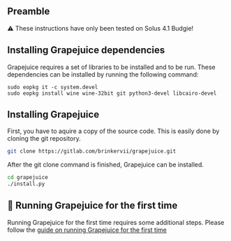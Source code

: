 ## Preamble

⚠ These instructions have only been tested on Solus 4.1 Budgie!

## Installing Grapejuice dependencies
Grapejuice requires a set of libraries to be installed and to be run. These dependencies can be installed by running the following command:
```shell
sudo eopkg it -c system.devel
sudo eopkg install wine wine-32bit git python3-devel libcairo-devel
```

## Installing Grapejuice
First, you have to aquire a copy of the source code. This is easily done by cloning the git repository.
```sh
git clone https://gitlab.com/brinkervii/grapejuice.git
```

After the git clone command is finished, Grapejuice can be installed.
```sh
cd grapejuice
./install.py
```

## 🚀 Running Grapejuice for the first time
Running Grapejuice for the first time requires some additional steps. Please follow the [guide on running Grapejuice for the first time](../Guides/First-time-setup)
